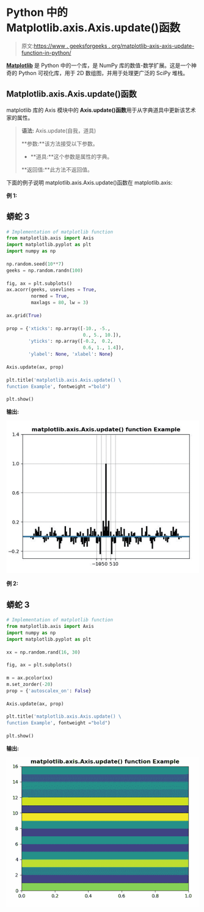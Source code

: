 # Python 中的 Matplotlib.axis.Axis.update()函数

> 原文:[https://www . geeksforgeeks . org/matplotlib-axis-axis-update-function-in-python/](https://www.geeksforgeeks.org/matplotlib-axis-axis-update-function-in-python/)

[**Matplotlib**](https://www.geeksforgeeks.org/python-introduction-matplotlib/) 是 Python 中的一个库，是 NumPy 库的数值-数学扩展。这是一个神奇的 Python 可视化库，用于 2D 数组图，并用于处理更广泛的 SciPy 堆栈。

## Matplotlib.axis.Axis.update()函数

matplotlib 库的 Axis 模块中的 **Axis.update()函数**用于从字典道具中更新该艺术家的属性。

> **语法:** Axis.update(自我，道具)
> 
> **参数:**该方法接受以下参数。
> 
> *   **道具:**这个参数是属性的字典。
> 
> **返回值:**此方法不返回值。

下面的例子说明 matplotlib.axis.Axis.update()函数在 matplotlib.axis:

**例 1:**

## 蟒蛇 3

```py
# Implementation of matplotlib function
from matplotlib.axis import Axis
import matplotlib.pyplot as plt  
import numpy as np  

np.random.seed(10**7)  
geeks = np.random.randn(100)  

fig, ax = plt.subplots()  
ax.acorr(geeks, usevlines = True,  
         normed = True,  
         maxlags = 80, lw = 3)  

ax.grid(True)  

prop = {'xticks': np.array([-10., -5., 
                            0., 5., 10.]),  
        'yticks': np.array([-0.2,  0.2,  
                            0.6, 1., 1.4]),  
        'ylabel': None, 'xlabel': None}  

Axis.update(ax, prop)

plt.title('matplotlib.axis.Axis.update() \
function Example', fontweight ="bold")  

plt.show() 
```

**输出:**

![](img/4368d565a40f292284a052639a3e1ced.png)

**例 2:**

## 蟒蛇 3

```py
# Implementation of matplotlib function
from matplotlib.axis import Axis
import numpy as np   
import matplotlib.pyplot as plt   

xx = np.random.rand(16, 30)   

fig, ax = plt.subplots()   

m = ax.pcolor(xx)   
m.set_zorder(-20)  
prop = {'autoscalex_on': False} 

Axis.update(ax, prop)

plt.title('matplotlib.axis.Axis.update() \
function Example', fontweight ="bold")  

plt.show() 
```

**输出:**

![](img/60fbee836add3879f7e3f74ca39963ce.png)